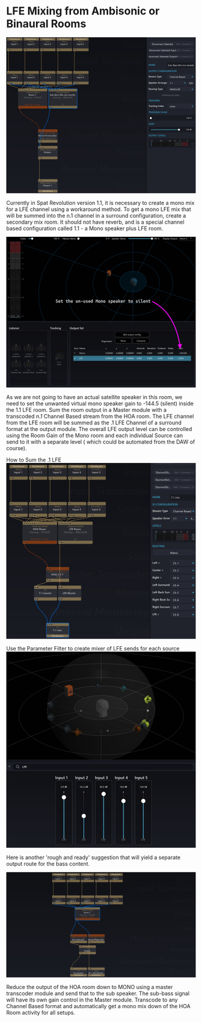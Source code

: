 # LFE Mixing from Ambisonic or Binaural Rooms

![](../../include/SpatRevolution_UserGuide_-358.jpg)

Currently in Spat Revolution version 1.1, it is necessary to create a mono mix for a
LFE channel using a workaround method. To get a mono LFE mix that will be
summed into the n.1 channel in a surround configuration, create a secondary mix
room. It should not have reverb, and is a special channel based configuration
called 1.1 - a Mono speaker plus LFE room.


![](../../include/SpatRevolution_UserGuide_-360.jpg)

As we are not going to have an actual satellite speaker in this room, we need to set
the unwanted virtual mono speaker gain to -144.5 (silent) inside the 1.1 LFE room.
Sum the room output in a Master module with a transcoded _n.1_ Channel Based
stream from the HOA room. The LFE channel from the LFE room will be summed as
the .1 LFE Channel of a surround format at the output module. The overall LFE
output level can be controlled using the Room Gain of the Mono room and each
individual Source can send to it with a separate level ( which could be automated
from the DAW of course).



How to Sum the .1 LFE
![](../../include/SpatRevolution_UserGuide_-362.jpg)


Use the Parameter Filter to create mixer of LFE sends for each source
![](../../include/SpatRevolution_UserGuide_-364.jpg)


Here is another 'rough and ready' suggestion that will yield a separate output route
for the bass content.

![](../../include/SpatRevolution_UserGuide_-366.jpg)

Reduce the output of the HOA room down to MONO using a master transcoder
module and send that to the sub speaker. The sub-bass signal will have its own
gain control in the Master module. Transcode to any Channel Based format and automatically get a mono mix down of the HOA Room activity for all setups.
